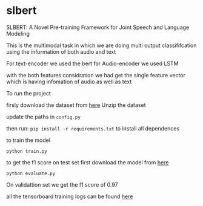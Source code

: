 # slbert
SLBERT: A Novel Pre-training Framework for Joint Speech and Language Modeling


This is the multimodal task in which we are doing multi output classififcation using the information of both audio and text

For text-encoder we used the bert
for Audio-encoder we used LSTM

with the both features considration we had get the single feature vector which is having infomation of audio as well as text

To run the project

firsly download the dataset from [here](https://drive.google.com/file/d/1slGtHKHYTtiuC98yomV0hP3C85Q5V8sg/view)
Unzip the dataset

update the paths in `config.py`

then run: `pip install -r requirements.txt` to install all dependences

to train the model

`python train.py`

to get the f1 score on test set first download the model from [here](https://drive.google.com/file/d/1O2x97oRxDSzd0PgbY0BHOFrZr3_PY_Wl/view?usp=sharing)

`python evaluate.py`

On validattion set we get the f1 score of 0.97

all the tensorboard training logs can be found [here](https://tensorboard.dev/experiment/e7qpsJwRRCm6gkW4OzYv5A/#scalars&runSelectionState=eyJBdWcwMV8xMy01Mi0zMV9ERVNLVE9QLTFDQkdFN04iOnRydWUsIkF1ZzAxXzEzLTQ4LTEyX0RFU0tUT1AtMUNCR0U3TiI6ZmFsc2V9)
